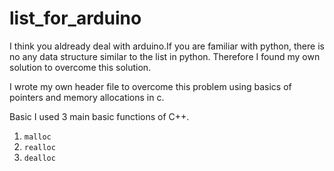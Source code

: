 # list_for_arduino


I think you aldready deal with arduino.If you are familiar with python, there is no any data structure similar to the list in python.
Therefore I found my own solution to overcome this solution.

I wrote my own header file to overcome this problem using basics of pointers and memory allocations in c.

Basic I used 3 main basic functions of C++.
1.  ```malloc```
2.  ```realloc```
3.  ```dealloc```
